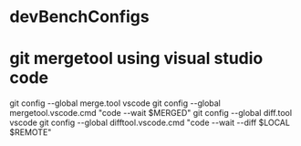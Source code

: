 # devBenchConfigs
# git mergetool using visual studio code
  git config --global merge.tool vscode
  git config --global mergetool.vscode.cmd "code --wait $MERGED"
  git config --global diff.tool vscode
  git config --global difftool.vscode.cmd "code --wait --diff $LOCAL $REMOTE"
